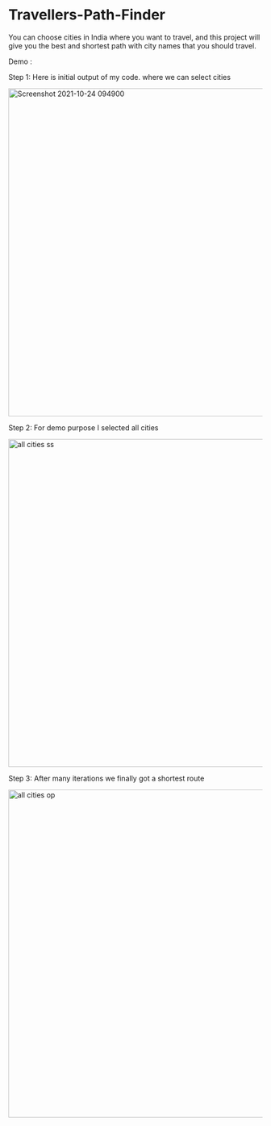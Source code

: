 # Travellers-Path-Finder
You can choose cities in India where you want to travel, and this project will give you the best and shortest path with city names that you should travel.

Demo : 

Step 1: Here is initial output of my code. where we can select cities

<img width="650" alt="Screenshot 2021-10-24 094900" src="https://user-images.githubusercontent.com/92999927/138580806-e0229203-5fe5-4594-bf9f-d71cbcb964f3.png">

Step 2: For demo purpose I selected all cities 

<img width="650" alt="all cities ss" src="https://user-images.githubusercontent.com/92999927/138594917-70c237fb-51a9-4833-b064-b177301d7214.png">

Step 3: After many iterations we finally got a shortest route

<img width="650" alt="all cities op" src="https://user-images.githubusercontent.com/92999927/138595260-1ce395a4-b5d3-4eb8-ad8b-867a2d4be060.png">
